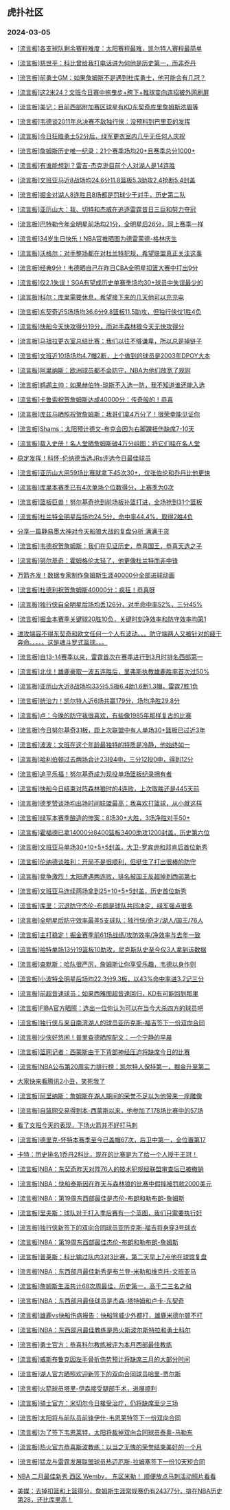 ## 虎扑社区 
### 2024-03-05

+ [[流言板]各支球队剩余赛程难度：太阳赛程最难，凯尔特人赛程最简单](https://bbs.hupu.com/625088855.html)

+ [[流言板]慈世平：科比曾给我打电话讲为何他是历史第一，而非乔丹](https://bbs.hupu.com/625089542.html)

+ [[流言板]前勇士GM：如果詹姆斯不是遇到杜库勇士，他可能会有几冠？](https://bbs.hupu.com/625089141.html)

+ [[流言板]这2米24？文班今日赛中拖曳步+胯下+推球变向连招被外网刷屏](https://bbs.hupu.com/625087087.html)

+ [[流言板]美记：目前西部附加赛区球星有KD东契奇库里詹姆斯浓眉等](https://bbs.hupu.com/625087537.html)

+ [[流言板]韦德谈2011年总决赛不敌独行侠：没预料到巴里亚的发挥](https://bbs.hupu.com/625085921.html)

+ [[流言板]今日狂胜勇士52分后，绿军更衣室内几乎无任何人庆祝](https://bbs.hupu.com/625087518.html)

+ [[流言板]詹姆斯历史唯一纪录：21个赛季场均20+且赛季总分1000+](https://bbs.hupu.com/625088955.html)

+ [[流言板]有谁能想到？雷吉-杰克逊目前个人对湖人是14连胜](https://bbs.hupu.com/625087737.html)

+ [[流言板]文班亚马近8战场均24.6分11.8篮板5.3助攻2.4抢断5.4封盖](https://bbs.hupu.com/625087417.html)

+ [[流言板]掘金对湖人8连胜且8场都是罚球少于对手，历史第二队](https://bbs.hupu.com/625087460.html)

+ [[流言板]亚历山大：我、切特和杰威在追逐雷霆昔日三巨和努力夺冠](https://bbs.hupu.com/625085674.html)

+ [[流言板]巴特勒今年全明星前场均21分，全明星后26分，同上赛季一样](https://bbs.hupu.com/625087983.html)

+ [[流言板]34岁生日快乐！NBA官推晒图为德雷蒙德-格林庆生](https://bbs.hupu.com/625088207.html)

+ [[流言板]沃格尔：对手整场都在对杜兰特犯规，希望联盟真正关注这事](https://bbs.hupu.com/625089155.html)

+ [[流言板]经典9分！韦德晒自己在昨日CBA全明星扣篮大赛中打出9分](https://bbs.hupu.com/625088722.html)

+ [[流言板]仅2.1失误！SGA有望成历史单赛季场均30+球员中失误最少的](https://bbs.hupu.com/625088696.html)

+ [[流言板]科尔：库里需要休息，希望接下来的几天他可以充充电](https://bbs.hupu.com/625083999.html)

+ [[流言板]东契奇近5场场均36.6分9.8篮板11.5助攻，但独行侠仅1胜4负](https://bbs.hupu.com/625089064.html)

+ [[流言板]快船今天快攻得分19分，而对手森林狼今天无快攻得分](https://bbs.hupu.com/625088795.html)

+ [[流言板]马祖拉更衣室总结比赛：我们以往不够谦卑，所以总是掉链子](https://bbs.hupu.com/625087960.html)

+ [[流言板]文班近10场场均4.7帽2断，上个做到的球员是2003年DPOY大本](https://bbs.hupu.com/625088480.html)

+ [[流言板]阿里纳斯：欧洲球员都不会防守，NBA为他们放宽了规则](https://bbs.hupu.com/625088149.html)

+ [[流言板]鹈鹕主帅：如果赫伯特-琼斯不入选一防，我不知道谁还能入选](https://bbs.hupu.com/625088737.html)

+ [[流言板]卡鲁索祝贺詹姆斯达成40000分：传奇般的！恭喜](https://bbs.hupu.com/625088464.html)

+ [[流言板]库兹马晒照祝贺詹姆斯：我哥们拿4万分了！很荣幸能见证你](https://bbs.hupu.com/625088351.html)

+ [[流言板]Shams：太阳预计德文-布克会因为右脚踝扭伤缺席7-10天](https://bbs.hupu.com/625089681.html)

+ [[流言板]载入史册！名人堂晒詹姆斯破4万分组图：将它们挂在名人堂](https://bbs.hupu.com/625083396.html)

+ [稳定发挥！科怀-伦纳德当选JRs评选今日最佳球员](https://bbs.hupu.com/625085978.html)

+ [[流言板]亚历山大用59场比赛就拿下45次30+，仅张伯伦和乔丹比他更快](https://bbs.hupu.com/625088900.html)

+ [[流言板]库里本赛季已有4次单场个位数得分，上赛季为0次](https://bbs.hupu.com/625087558.html)

+ [[流言板]篮板巨兽！努尔基奇抢到前场板补篮打进，全场抢到31个篮板](https://bbs.hupu.com/625081846.html)

+ [[流言板]杜兰特全明星后场均24.5分，命中率44.4%，取得2胜4负](https://bbs.hupu.com/625089378.html)

+ [分享一篇静易墨大神对今天船狼大战的复盘分析 满满干货](https://bbs.hupu.com/625082718.html)

+ [[流言板]韦德祝贺詹姆斯：我们在见证历史，恭喜国王，恭喜天选之子](https://bbs.hupu.com/625082638.html)

+ [[流言板]努尔基奇：霍姆格伦太轻了，他更像杜兰特而非中锋](https://bbs.hupu.com/625084265.html)

+ [万箭齐发！数据专家制作詹姆斯生涯40000分全部进球动画](https://bbs.hupu.com/625081425.html)

+ [[流言板]杜德利祝贺詹姆斯40000分：疯狂！恭喜呀](https://bbs.hupu.com/625088617.html)

+ [[流言板]独行侠自全明星后场均丢126分，对手命中率52%，三分45%](https://bbs.hupu.com/625088127.html)

+ [[流言板]掘金本赛季关键球20胜10负，关键时刻净效率和防守效率均第1](https://bbs.hupu.com/625087565.html)

+ [进攻端容不得东契奇和欧文任何一个人有波动。。。防守端两人又被针对的疲于奔命。。。。。这是魂斗罗式篮球。。。](https://bbs.hupu.com/625086108.html)

+ [[流言板]自13-14赛季以来，雷霆首次在赛季进行到3月时排名西部第一](https://bbs.hupu.com/625088420.html)

+ [[流言板]北伐！雄鹿豪取一波五连胜后，里弗斯执教雄鹿胜率首次过50%](https://bbs.hupu.com/625085070.html)

+ [[流言板]亚历山大近8战场均33分5.5板6.4助1.6断1.3帽，雷霆7胜1负](https://bbs.hupu.com/625082199.html)

+ [[流言板]统治力！凯尔特人近6场共赢179分，场均净胜29.8分](https://bbs.hupu.com/625085341.html)

+ [[流言板]卢：今晚的防守我很喜欢，有些像1985年那样复古的比赛](https://bbs.hupu.com/625084121.html)

+ [[流言板]今日努尔基奇31板，距上次联盟中有人单场30+篮板已过近3年](https://bbs.hupu.com/625085266.html)

+ [[流言板]波波：文班在这个年龄最独特的特质是冷静，他始终如一](https://bbs.hupu.com/625087865.html)

+ [[流言板]哈利伯顿过去两场合计23投4中，三分12投0中，得到12分](https://bbs.hupu.com/625089407.html)

+ [[流言板]追平乐福！努尔基奇成为现役单场篮板纪录拥有者](https://bbs.hupu.com/625082273.html)

+ [[流言板]快船今日结束对阵森林狼时的4连败，上次取胜还是445天前](https://bbs.hupu.com/625088600.html)

+ [[流言板]德罗赞谈场均出场时间联盟最高：我喜欢打篮球，从小就这样](https://bbs.hupu.com/625089030.html)

+ [[流言板]绿军本赛季酿造的惨案：8场30+大胜，3场净胜对手50+](https://bbs.hupu.com/625084837.html)

+ [[流言板]霍福德已拿14000分8400篮板3400助攻1200封盖，历史第六位](https://bbs.hupu.com/625087681.html)

+ [[流言板]文班亚马单场30+10+5+5封盖，大卫-罗宾逊和邓肯后首位新秀](https://bbs.hupu.com/625080644.html)

+ [[流言板]伦纳德谈胜利：开局不是很顺利，但挺住了打出很棒的防守](https://bbs.hupu.com/625085317.html)

+ [[流言板]竞争激烈！太阳遭遇两连败，排名被国王反超掉到西部第七](https://bbs.hupu.com/625082181.html)

+ [[流言板]文班亚马连续两场拿到25+10+5+5封盖，历史首位新秀](https://bbs.hupu.com/625080444.html)

+ [[流言板]库里：沉退防守杰伦-布朗是球队共同决定，绿军强点很多](https://bbs.hupu.com/625082561.html)

+ [[流言板]全明星后防守效率最差5支球队：独行侠/奇才/湖人/国王/76人](https://bbs.hupu.com/625089503.html)

+ [[流言板]主打稳定！掘金赛季前61场战绩/攻防效率/净效率与去年一致](https://bbs.hupu.com/625089774.html)

+ [[流言板]哈特单场13分19篮板10助攻，尼克斯队史至今仅3人拿到该数据](https://bbs.hupu.com/625088524.html)

+ [[流言板]查默斯：哈队很严厉，詹姆斯让你享受乐趣，韦德以身作则](https://bbs.hupu.com/625089852.html)

+ [[流言板]小波特全明星后场均22.3分9.3板，以43%命中率进3.2记三分](https://bbs.hupu.com/625089880.html)

+ [[流言板]前超音速球员：如果西雅图超音速回归，KD有可能回到那里](https://bbs.hupu.com/625090313.html)

+ [[流言板]FIBA官方晒照：选出一位你认为可以在当今大杀四方的球员吧](https://bbs.hupu.com/625089627.html)

+ [[流言板]独行侠与来自南湾湖人的球员亚历克斯-福吉签下一份双向合同](https://bbs.hupu.com/625090145.html)

+ [[流言板]少侠好悠闲！普里查德晒照配文：一个宁静的早晨️](https://bbs.hupu.com/625089567.html)

+ [[流言板]篮网记者：西蒙斯由于下背部神经压迫将缺席今日的比赛](https://bbs.hupu.com/625090460.html)

+ [[流言板]NBA公布第20周实力排行榜：凯尔特人保持第一，掘金升至第二](https://bbs.hupu.com/625090549.html)

+ [大家快来看腾讯2小丑，笑死我了](https://bbs.hupu.com/625089866.html)

+ [[流言板]阿里纳斯：詹姆斯在湖人期间的荣誉不足以为他带来一座雕像](https://bbs.hupu.com/625090668.html)

+ [[流言板]自篮网交易得到本-西蒙斯以来，他参加了178场比赛中的57场](https://bbs.hupu.com/625090602.html)

+ [看了文班今天的表现，下场火箭并不好打马刺](https://bbs.hupu.com/625083827.html)

+ [[流言板]德里克-怀特本赛季至今已盖帽67次，后卫中第一，全位置第17](https://bbs.hupu.com/625090707.html)

+ [卡特：历史排名1乔丹2科比，现在的比赛是为了给一个人授于王冠！](https://bbs.hupu.com/625084071.html)

+ [[流言板]NBA：东契奇昨天对阵76人的技术犯规经联盟审查后已被撤销](https://bbs.hupu.com/625090791.html)

+ [[流言板]NBA：快船泰斯因在昨天与森林狼的比赛中假摔被罚款2000美元](https://bbs.hupu.com/625090774.html)

+ [[流言板]NBA：第19周东西部最佳是杰伦-布朗和勒布朗-詹姆斯](https://bbs.hupu.com/625090855.html)

+ [[流言板]里夫斯：球队对于打入季后赛有一个蓝图，我们只需要执行好](https://bbs.hupu.com/625090608.html)

+ [[流言板]独行侠新签下的双向合同球员亚历克斯-福吉将身穿3号球衣](https://bbs.hupu.com/625090649.html)

+ [[流言板]NBA：第19周东西部最佳杰伦-布朗和勒布朗-詹姆斯](https://bbs.hupu.com/625090855.html)

+ [[流言板]普莱斯：科比输过队内3对3比赛，第二天早上7点他在球馆复盘](https://bbs.hupu.com/625090885.html)

+ [[流言板]NBA：东西部月最佳新秀是布兰登-米勒和维克托-文班亚马](https://bbs.hupu.com/625090983.html)

+ [[流言板]詹姆斯生涯共计68次周最佳，历史第一，高于二三名之和](https://bbs.hupu.com/625090971.html)

+ [[流言板]NBA：东西部月最佳球员是杰森-塔特姆和卢卡-东契奇](https://bbs.hupu.com/625091068.html)

+ [[流言板]雄鹿vs快船伤病报告：快船除威少外都打，雄鹿米德尔顿不打](https://bbs.hupu.com/625090736.html)

+ [[流言板]NBA：东西部月最佳教练是热火斯波尔斯特拉和勇士科尔](https://bbs.hupu.com/625091158.html)

+ [[流言板]勇士官方：恭喜科尔教练被评为本月西部最佳教练](https://bbs.hupu.com/625091166.html)

+ [[流言板]威斯布鲁克因左手骨折伤势预计将缺席三月的大部分时间](https://bbs.hupu.com/625091290.html)

+ [[流言板]湖人官方晒照欢迎新签下的双向合同球员哈里-贾尔斯](https://bbs.hupu.com/625091116.html)

+ [[流言板]火箭球员塔里-伊森接受腿部手术，进展顺利](https://bbs.hupu.com/625091096.html)

+ [[流言板]骑士官方：米切尔今日接受治疗，仍将缺席至少三场](https://bbs.hupu.com/625091240.html)

+ [[流言板]太阳将与前队员前锋伊什-韦恩莱特签下一份双向合同](https://bbs.hupu.com/625091144.html)

+ [[流言板]为了签下韦恩莱特，太阳将裁掉双向合同球员泰奥-马勒东](https://bbs.hupu.com/625091254.html)

+ [[流言板]热火官方恭喜斯波教练：以当之无愧的荣誉结束美好的一个月](https://bbs.hupu.com/625091173.html)

+ [[流言板]猛龙与雷霆发展联盟球员热迈厄斯-拉姆塞签下一份10天短合同](https://bbs.hupu.com/625090811.html)

+ [NBA 二月最佳新秀 西区 Wemby， 东区米勒！ 顺便放点马刺活动照片看看](https://bbs.hupu.com/625090997.html)

+ [美媒：去掉扣篮和上篮得分，詹姆斯生涯常规赛仍有24377分，排在NBA历史第28，还比库里高！](https://bbs.hupu.com/625091092.html)


